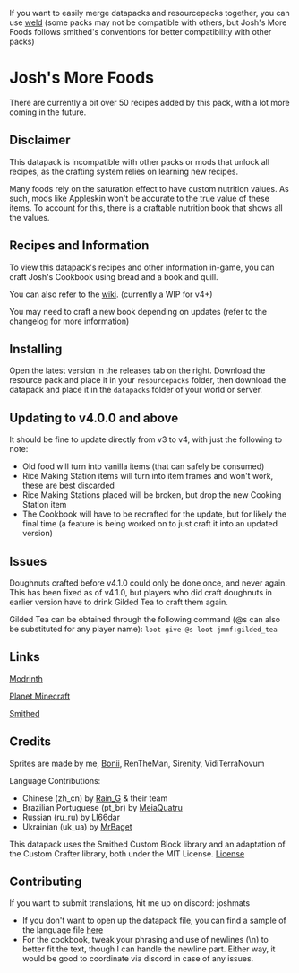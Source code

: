 If you want to easily merge datapacks and resourcepacks together, you can use [weld](https://weld.smithed.dev/) 
(some packs may not be compatible with others, but Josh's More Foods follows smithed's conventions for better compatibility with other packs)

# Josh's More Foods
There are currently a bit over 50 recipes added by this pack, with a lot more coming in the future.

## Disclaimer
This datapack is incompatible with other packs or mods that unlock all recipes, as the crafting system relies on learning new recipes.

Many foods rely on the saturation effect to have custom nutrition values. As such, mods like Appleskin won't be accurate to the true value of these items. To account for this, there is a craftable nutrition book that shows all the values.

## Recipes and Information
To view this datapack's recipes and other information in-game, you can craft Josh's Cookbook using bread and a book and quill.

You can also refer to the [wiki](https://github.com/Joshcraft2002/joshs-more-foods/wiki). (currently a WIP for v4+)

You may need to craft a new book depending on updates (refer to the changelog for more information)

## Installing
Open the latest version in the releases tab on the right. Download the resource pack and place it in your `resourcepacks` folder, then download the datapack and place it in the `datapacks` folder of your world or server.

## Updating to v4.0.0 and above
It should be fine to update directly from v3 to v4, with just the following to note:
- Old food will turn into vanilla items (that can safely be consumed)
- Rice Making Station items will turn into item frames and won't work, these are best discarded
- Rice Making Stations placed will be broken, but drop the new Cooking Station item
- The Cookbook will have to be recrafted for the update, but for likely the final time (a feature is being worked on to just craft it into an updated version)

## Issues
Doughnuts crafted before v4.1.0 could only be done once, and never again. This has been fixed as of v4.1.0, but players who did craft doughnuts in earlier version have to drink Gilded Tea to craft them again.

Gilded Tea can be obtained through the following command (@s can also be substituted for any player name):
`loot give @s loot jmmf:gilded_tea`

## Links
[Modrinth](https://modrinth.com/datapack/joshs-more-foods)

[Planet Minecraft](https://www.planetminecraft.com/data-pack/josh-s-more-foods-20-new-recipes/)

[Smithed](https://smithed.dev/packs/Ll8QwDr1ZYTuvnV8DEjJ)

## Credits
Sprites are made by me, [Bonii](https://twitter.com/ChalkDev), RenTheMan, Sirenity, VidiTerraNovum

Language Contributions:
- Chinese (zh_cn) by [Rain_G](https://www.planetminecraft.com/member/rain_g/) & their team
- Brazilian Portuguese (pt_br) by [MeiaQuatru](https://www.planetminecraft.com/member/meiaquatru/)
- Russian (ru_ru) by [Ll66dar](https://www.planetminecraft.com/member/ll66dar/)
- Ukrainian (uk_ua) by [MrBaget](https://modrinth.com/user/MrBaget)

This datapack uses the Smithed Custom Block library and an adaptation of the Custom Crafter library, both under the MIT License. [License](LICENSE-smithed)

## Contributing
If you want to submit translations, hit me up on discord: joshmats
- If you don't want to open up the datapack file, you can find a sample of the language file [here](sample_language_file.json)
- For the cookbook, tweak your phrasing and use of newlines (\n) to better fit the text, though I can handle the newline part. Either way, it would be good to coordinate via discord in case of any issues.